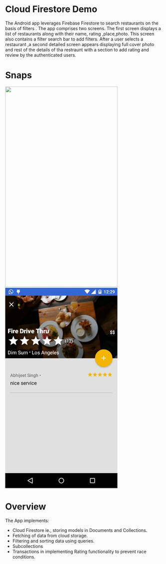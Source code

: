 # Cloud Firestore Demo


The Android app leverages Firebase Firestore to search restaurants on the basis of
filters .
The app comprises two screens. The first screen displays a list of restaurants along with their 
name, rating ,place,photo. This screen also contains a filter search bar to add filters.
After a user selects a restaurant ,a second detailed screen appears displaying full cover photo and rest 
of the details of tha restraunt with a section to add rating and review by the authenticated users. 

# Snaps
<img src="https://github.com/chauhan-abhi/CloudFirestore/blob/master/docs/home.png" width="360" height="640">
<img src="https://github.com/chauhan-abhi/CloudFirestore/blob/master/docs/device-2017-11-13-002957.png" width="360" height="640">


# Overview

The App implements:
* Cloud Firestore ie., storing models in Documents and Collections.
* Fetching of data from cloud storage. 
* Filtering and sorting data using queries.
* Subcollections
* Transactions in implementing Rating functionality to prevent race conditions.


 

